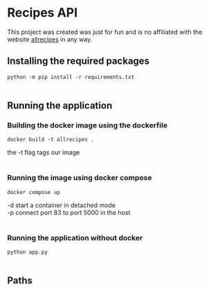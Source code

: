 # Recipes API
This project was created was just for fun and is no affiliated with the website [allrecipes](www.allrecipes.com) in any way.<br>

## Installing the required packages 
 `python -m pip install -r requirements.txt`<br>
<br>

## Running the application
### Building the docker image using the dockerfile
`docker build -t allrecipes .`<br>

the -t flag tags our image<br>
<br>

### Running the image using docker compose
`docker compose up`

-d start a container in detached mode<br>
-p connect port 83 to port 5000 in the host<br>
<br>

### Running the application without docker
`python app.py`<br>
<br>

## Paths

